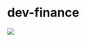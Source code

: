 # dev-finance

![](https://github.com/LucasSavoia/dev-finance/blob/main/Gravac%CC%A7a%CC%83o%20de%20Tela%202021-12-30%20a%CC%80s%2016.20.43.gif)
